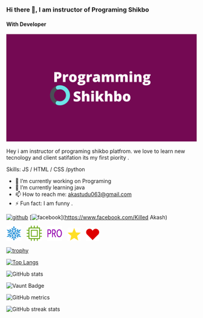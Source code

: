 ### Hi there 👋, I am instructor of Programing Shikbo
#### With Developer
![With Developer](https://github.com/innocent2047/innocent2047/blob/main/301870039_441712354647091_1982639667859615845_n.png)

Hey i am instructor of programing shikbo platfrom. we love to learn new tecnology and client satifation its my first piority .

Skills:   JS / HTML / CSS /python 

- 🔭 I’m currently working on Programing  
- 🌱 I’m currently learning java 
- 📫 How to reach me: akastudu063@gmail.com 
- ⚡ Fun fact: I am funny . 


[<img src='https://cdn.jsdelivr.net/npm/simple-icons@3.0.1/icons/github.svg' alt='github' height='40'>](https://github.com/innocent2047)  [<img src='https://cdn.jsdelivr.net/npm/simple-icons@3.0.1/icons/facebook.svg' alt='facebook' height='40'>](https://www.facebook.com/Killed Akash)  

<a href='https://archiveprogram.github.com/'><img src='https://raw.githubusercontent.com/acervenky/animated-github-badges/master/assets/acbadge.gif' width='40' height='40'></a> <a href='https://docs.github.com/en/developers'><img src='https://raw.githubusercontent.com/acervenky/animated-github-badges/master/assets/devbadge.gif' width='40' height='40'></a> <a href='https://github.com/pricing'><img src='https://raw.githubusercontent.com/acervenky/animated-github-badges/master/assets/pro.gif' width='40' height='40'></a> <a href='https://stars.github.com/'><img src='https://raw.githubusercontent.com/acervenky/animated-github-badges/master/assets/starbadge.gif' width='35' height='35'></a> <a href='https://docs.github.com/en/github/supporting-the-open-source-community-with-github-sponsors'><img src='https://raw.githubusercontent.com/acervenky/animated-github-badges/master/assets/sponsorbadge.gif' width='35' height='35'></a> 

[![trophy](https://github-profile-trophy.vercel.app/?username=innocent2047)](https://github.com/ryo-ma/github-profile-trophy)

[![Top Langs](https://github-readme-stats.vercel.app/api/top-langs/?username=innocent2047)](https://github.com/anuraghazra/github-readme-stats)

![GitHub stats](https://github-readme-stats.vercel.app/api?username=innocent2047&show_icons=true&count_private=true)  

![Vaunt Badge](https://api.vaunt.dev/v1/github/entities/innocent2047/contributions?format=svg&private=true)  

![GitHub metrics](https://metrics.lecoq.io/innocent2047)  

![GitHub streak stats](https://streak-stats.demolab.com/?user=innocent2047)  


